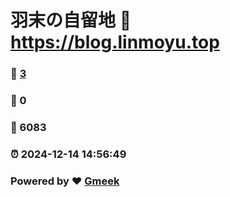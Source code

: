 # 羽末の自留地 :link: https://blog.linmoyu.top 
### :page_facing_up: [3](https://blog.linmoyu.top/tag.html) 
### :speech_balloon: 0 
### :hibiscus: 6083 
### :alarm_clock: 2024-12-14 14:56:49 
### Powered by :heart: [Gmeek](https://github.com/Meekdai/Gmeek)
